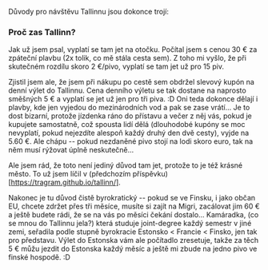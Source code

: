 Důvody pro návštěvu Tallinnu jsou dokonce trojí:
### Proč zas Tallinn?
Jak už jsem psal, vyplatí se tam jet na otočku. Počítal jsem s cenou 30 € za zpáteční plavbu (2x tolik, co mě stála cesta sem). Z toho mi vyšlo, že při skutečném rozdílu skoro 2 €/pivo, vyplatí se tam jet už pro 15 piv. 

Zjistil jsem ale, že jsem při nákupu po cestě sem obdržel slevový kupón na denní výlet do Tallinnu. Cena denního výletu se tak dostane na naprosto směšných 5 € a vyplatí se jet už jen pro tři piva. :D Oni teda dokonce dělají i plavby, kde jen vyjedou do mezinárodních vod a pak se zase vrátí...  Je to dost bizarní, protože jízdenka ráno do přístavu a večer z něj vás, pokud je kupujete samostatně, což spousta lidí dělá (dlouhodobé kupóny se moc nevyplatí, pokud nejezdíte alespoň každý druhý den dvě cesty), vyjde na 5.60 €. Ale chápu -- pokud nezdaněné pivo stojí na lodi skoro euro, tak na něm musí rýžovat úplně neskutečně...

Ale jsem rád, že toto není jediný důvod tam jet, protože to je též krásné město. To už jsem líčil v (předchozím příspěvku)[https://tragram.github.io/tallinn/].

Nakonec je tu důvod čistě byrokratický -- pokud se ve Finsku, i jako občan EU, chcete zdržet přes tři měsíce, musíte si zajít na Migri, zacálovat jim 60 € a ještě budete rádi, že se na vás po měsíci čekání dostalo... Kamáradka, (co se mnou do Tallinnu jela?) která studuje joint-degree každý semestr v jiné zemi, seřadila podle stupně byrokracie Estonsko < Francie < Finsko, jen tak pro představu. Výlet do Estonska vám ale počítadlo zresetuje, takže za těch 5 € můžu jezdit do Estonska každý měsíc a ještě mi zbude na jedno pivo ve finské hospodě. :D